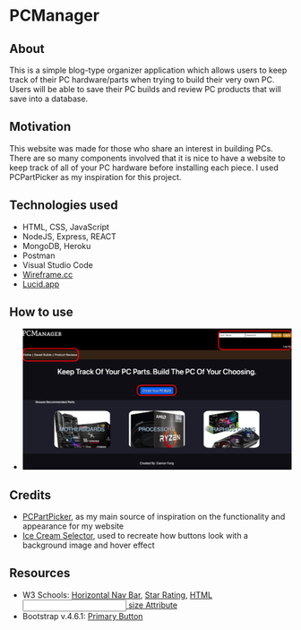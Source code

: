# PCManager

## About
This is a simple blog-type organizer application which allows users to keep track of 
their PC hardware/parts when trying to build their very own PC. Users will be able to
save their PC builds and review PC products that will save into a database.

## Motivation
This website was made for those who share an interest in building PCs. There are so
many components involved that it is nice to have a website to keep track of all of
your PC hardware before installing each piece. I used PCPartPicker as my inspiration
for this project.

## Technologies used
* HTML, CSS, JavaScript
* NodeJS, Express, REACT
* MongoDB, Heroku
* Postman
* Visual Studio Code
* [Wireframe.cc](https://wireframe.cc/)
* [Lucid.app](https://lucid.app/)

## How to use
* ![Alt text](public/assets/pc_manager_website.png "Title")

## Credits
* [PCPartPicker](https://pcpartpicker.com), as my main source of inspiration on 
the functionality and appearance for my website
* [Ice Cream Selector](https://seir-ice-creams.herokuapp.com/), used to recreate how
buttons look with a background image and hover effect

## Resources
* W3 Schools: [Horizontal Nav Bar](https://www.w3schools.com/css/css_navbar_horizontal.asp),
[Star Rating](https://www.w3schools.com/howto/howto_css_star_rating.asp), 
[HTML <input> size Attribute](https://www.w3schools.com/tags/att_input_size.asp)
* Bootstrap v.4.6.1: [Primary Button](https://getbootstrap.com/docs/4.6/components/buttons/)